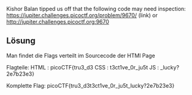Kishor Balan tipped us off that the following code may need inspection: https://jupiter.challenges.picoctf.org/problem/9670/ (link) or http://jupiter.challenges.picoctf.org:9670

## Lösung

Man findet die Flags verteilt im Sourcecode der HTMl Page

Flagteile: 
HTML : picoCTF{tru3_d3
CSS : t3ct1ve_0r_ju5t
JS :   _lucky?2e7b23e3}


Komplette Flag:
picoCTF{tru3_d3t3ct1ve_0r_ju5t_lucky?2e7b23e3}

